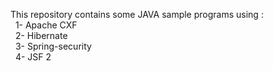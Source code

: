 This repository contains some JAVA sample programs using :<br/>&nbsp;&nbsp;1- Apache CXF<br/>&nbsp;&nbsp;2- Hibernate<br/>&nbsp;&nbsp;3- Spring-security<br/>&nbsp;&nbsp;4- JSF 2
